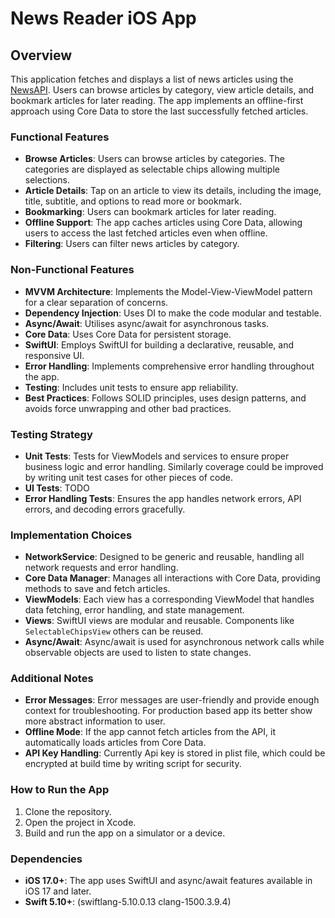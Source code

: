 # News Reader iOS App

## Overview

This application fetches and displays a list of news articles using the [NewsAPI](https://newsapi.org/). Users can browse articles by category, view article details, and bookmark articles for later reading. The app implements an offline-first approach using Core Data to store the last successfully fetched articles.

### Functional Features

- **Browse Articles**: Users can browse articles by categories. The categories are displayed as selectable chips allowing multiple selections.
- **Article Details**: Tap on an article to view its details, including the image, title, subtitle, and options to read more or bookmark.
- **Bookmarking**: Users can bookmark articles for later reading.
- **Offline Support**: The app caches articles using Core Data, allowing users to access the last fetched articles even when offline.
- **Filtering**: Users can filter news articles by category.

### Non-Functional Features

- **MVVM Architecture**: Implements the Model-View-ViewModel pattern for a clear separation of concerns.
- **Dependency Injection**: Uses DI to make the code modular and testable.
- **Async/Await**: Utilises async/await for asynchronous tasks.
- **Core Data**: Uses Core Data for persistent storage.
- **SwiftUI**: Employs SwiftUI for building a declarative, reusable, and responsive UI.
- **Error Handling**: Implements comprehensive error handling throughout the app.
- **Testing**: Includes unit tests to ensure app reliability.
- **Best Practices**: Follows SOLID principles, uses design patterns, and avoids force unwrapping and other bad practices.

### Testing Strategy

- **Unit Tests**: Tests for ViewModels and services to ensure proper business logic and error handling. Similarly coverage could be improved by writing unit test cases for other pieces of code.
- **UI Tests**: TODO
- **Error Handling Tests**: Ensures the app handles network errors, API errors, and decoding errors gracefully.

### Implementation Choices

- **NetworkService**: Designed to be generic and reusable, handling all network requests and error handling.
- **Core Data Manager**: Manages all interactions with Core Data, providing methods to save and fetch articles.
- **ViewModels**: Each view has a corresponding ViewModel that handles data fetching, error handling, and state management.
- **Views**: SwiftUI views are modular and reusable. Components like `SelectableChipsView` others can be reused. 
- **Async/Await**: Async/await is used for asynchronous network calls while observable objects are used to listen to state changes.

### Additional Notes

- **Error Messages**: Error messages are user-friendly and provide enough context for troubleshooting. For production based app its better show more abstract information to user. 
- **Offline Mode**: If the app cannot fetch articles from the API, it automatically loads articles from Core Data.
- **API Key Handling**: Currently Api key is stored in plist file, which could be encrypted at build time by writing script for security. 

### How to Run the App

1. Clone the repository.
2. Open the project in Xcode.
3. Build and run the app on a simulator or a device.

### Dependencies
- **iOS 17.0+**: The app uses SwiftUI and async/await features available in iOS 17 and later.
- **Swift 5.10+**: (swiftlang-5.10.0.13 clang-1500.3.9.4)

